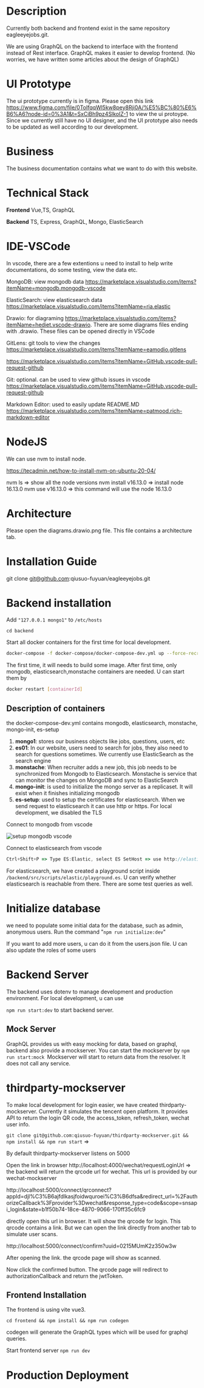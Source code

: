 # Description

Currently both backend and frontend exist in the same repository eagleeyejobs.git.

We are using GraphQL on the backend to interface with the frontend instead of Rest interface. GraphQL makes it easier to develop frontend. (No worries, we have written some articles about the design of GraphQL)


# UI Prototype

The ui prototype currently is in figma. Please open this link <https://www.figma.com/file/0ToIfqqWl5kw8pey8Rji0A/%E5%BC%80%E6%B6%A6?node-id=0%3A1&t=SxCiBh9pz4SlkolZ-1> to view the ui protoype. Since we currently still have no UI designer, and the UI prototype also needs to be updated as well according to our development.


# Business

The business documentation contains what we want to do with this website.


# Technical Stack

**Frontend** Vue,TS, GraphQL

**Backend** TS, Express, GraphQL, Mongo, ElasticSearch


# IDE-VSCode

In vscode, there are a few extentions u need to install to help write documentations, do some testing, view the data etc.


MongoDB: view mongodb data  <https://marketplace.visualstudio.com/items?itemName=mongodb.mongodb-vscode>

ElasticSearch: view elasticsearch data <https://marketplace.visualstudio.com/items?itemName=ria.elastic>

Drawio: for diagraming <https://marketplace.visualstudio.com/items?itemName=hediet.vscode-drawio>. There are some diagrams files ending with .drawio. These files can be opened directly in VSCode

GitLens: git tools to view the changes  <https://marketplace.visualstudio.com/items?itemName=eamodio.gitlens>

<https://marketplace.visualstudio.com/items?itemName=GitHub.vscode-pull-request-github>

Git: optional. can be used to view github issues in vscode <https://marketplace.visualstudio.com/items?itemName=GitHub.vscode-pull-request-github>

Markdown Editor: used to easily update README.MD  <https://marketplace.visualstudio.com/items?itemName=patmood.rich-markdown-editor>


# NodeJS

We can use nvm to install node.

https://tecadmin.net/how-to-install-nvm-on-ubuntu-20-04/

nvm ls => show all the node versions
nvm install v16.13.0 => install node 16.13.0
nvm use v16.13.0 => this command will use the node 16.13.0


# Architecture

Please open the diagrams.drawio.png file. This file contains a architecture tab.


# Installation Guide


git clone git@github.com:qiusuo-fuyuan/eagleeyejobs.git


# Backend installation

Add `"127.0.0.1 mongo1"` to `/etc/hosts`

`cd backend`

Start all docker containers for the first time for local development.


```bash
docker-compose -f docker-compose/docker-compose-dev.yml up --force-recreate --remove-orphans --build
```


The first time, it will needs to build some image. After first time, only mongodb, elasticsearch,monstache containers are needed. U can start them by

```bash
docker restart [containerId]
```


## Description of containers

the docker-compose-dev.yml contains mongodb, elasticsearch, monstache, mongo-init, es-setup




1. **mongo1**: stores our business objects like jobs, questions, users, etc
2. **es01**: In our website, users need to search for jobs, they also need to search for questions sometimes. We currently use ElasticSearch as the search engine
3. **monstache**: When recruiter adds a new job, this job needs to be synchronized from Mongodb to Elasticsearch. Monstache is service that can monitor the changes on MongoDB and sync to ElasticSearch
4. **mongo-init**: is used to initialize the mongo server as a replicaset. It will exist when it finishes initializing mongodb
5. **es-setup**: used to setup the certificates for elasticsearch. When we send request to elasticsearch it can use http or https. For local development, we disabled the TLS


Connect to mongodb from vscode

 ![setup mongodb vscode](./docs/pictures/mongosetup.drawio.png "left-50")




Connect to elasticsearch from vscode

```javascript
Ctrl+Shift+P => Type ES:Elastic, select ES SetHost => use http://elastic:test1234@127.0.0.1:9200.
```


For elasticsearch, we have created a playground script inside `/backend/src/scripts/elastic/playground.es`. U can verify whether elasticsearch is reachable from there. There are some test queries as well.


# Initialize database

we need to populate some initial data for the database, such as admin, anonymous users. Run the command "`npm run initialize:dev`"

If you want to add more users, u can do it from the users.json file. U can also update the roles of some users


# Backend Server

The backend uses dotenv to manage development and production environment. For local development, u can use

`npm run start:dev` to start backend server.


## Mock Server

GraphQL provides us with easy mocking for data, based on graphql, backend also provide a mockserver. You can start the mockserver by `npm run start:mock `Mockserver will start to return data from the resolver. It does not call any service.


# thirdparty-mockserver

To make local development for login easier, we have created thirdparty-mockserver. Currently it simulates the tencent open platform. It provides API to return  the login QR code, the access_token, refresh_token, wechat user info.

`git clone git@github.com:qiusuo-fuyuan/thirdparty-mockserver.git && npm install && npm run start` =>

By default thirdparty-mockserver listens on 5000


Open the link in browser http://localhost:4000/wechat/requestLoginUrl   => the backend will return the qrcode url for wechat. This url is provided by our wechat-mockserver

http://localhost:5000/connect/qrconnect?appId=djl%C3%B6ajfdlkasjfoidwquroei%C3%B6dfsa&redirect_url=%2FauthorizeCallback%3Fprovider%3Dwechat&response_type=code&scope=snsapi_login&state=b1f50b74-18ce-4870-9066-170ff35c6fc9


directly open this url in browser. It will show the qrcode for login. This qrcode contains a link. But we can open the link directly from another tab to simulate user scans.

http://localhost:5000/connect/confirm?uuid=0215MUmK2z350w3w


After opening the link. the qrcode page will show as scanned.

Now click the confirmed button.  The qrcode page will redirect to authorizationCallback and return the jwtToken.

## Frontend Installation

The frontend is using vite vue3.

`cd frontend && npm install && npm run codegen`


codegen will generate the GraphQL types which will be used for graphql queries.

Start frontend server `npm run dev`


# Production Deployment






